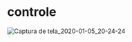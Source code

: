 # controle


![Captura de tela_2020-01-05_20-24-24](https://user-images.githubusercontent.com/35678887/71787684-ab912600-2ff9-11ea-87d6-068c071b96ba.png)
